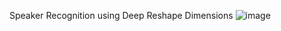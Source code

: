 Speaker Recognition using Deep Reshape Dimensions
![image](https://github.com/user-attachments/assets/bd4a455e-ae3b-49c2-aa94-c83aeda43509)
